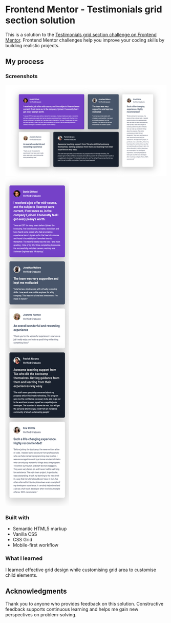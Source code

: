 # Frontend Mentor - Testimonials grid section solution

This is a solution to the [Testimonials grid section challenge on Frontend Mentor](https://www.frontendmentor.io/challenges/testimonials-grid-section-Nnw6J7Un7). Frontend Mentor challenges help you improve your coding skills by building realistic projects.

## My process

### Screenshots

![Desktop](./testimonial-desktop.png)
![Mobile](./testimonial-mobile.png)

### Built with

- Semantic HTML5 markup
- Vanilla CSS
- CSS Grid
- Mobile-first workflow

### What I learned

I learned effective grid design while customising grid area to customise child elements.

## Acknowledgments

Thank you to anyone who provides feedback on this solution. Constructive feedback supports continuous learning and helps me gain new perspectives on problem-solving.
